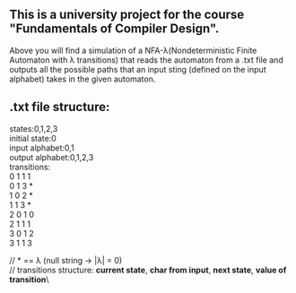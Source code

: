 ## **This is a university project for the course "Fundamentals of Compiler Design".** 
Above you will find a simulation of a NFA-λ(Nondeterministic Finite Automaton with λ transitions) that reads the automaton from a .txt file and outputs all the possible paths that an input sting (defined on the input alphabet) takes in the given automaton.

## **.txt file structure:**
states:0,1,2,3\
initial state:0\
input alphabet:0,1\
output alphabet:0,1,2,3\
transitions:\
0 1 1 1\
0 1 3 *\
1 0 2 *\
1 1 3 *\
2 0 1 0\
2 1 1 1\
3 0 1 2\
3 1 1 3


// * == λ (null string -> |λ| = 0)\
// transitions structure: **current state**, **char from input**, **next state**, **value of transition**\
